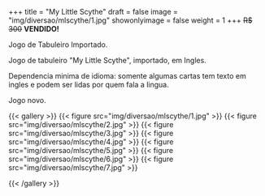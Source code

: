 +++
title = "My Little Scythe"
draft = false
image = "img/diversao/mlscythe/1.jpg"
showonlyimage = false
weight = 1
+++
<span class="sold">~~R$ 300~~</span> **VENDIDO!**

Jogo de Tabuleiro Importado.

<!--more-->

Jogo de tabuleiro "My Little Scythe", importado, em Ingles.

Dependencia minima de idioma: somente algumas cartas tem texto em ingles e podem ser lidas por quem fala a lingua.

Jogo novo.

{{< gallery >}}
{{< figure src="img/diversao/mlscythe/1.jpg" >}}
{{< figure src="img/diversao/mlscythe/2.jpg" >}}
{{< figure src="img/diversao/mlscythe/3.jpg" >}}
{{< figure src="img/diversao/mlscythe/4.jpg" >}}
{{< figure src="img/diversao/mlscythe/5.jpg" >}}
{{< figure src="img/diversao/mlscythe/6.jpg" >}}
{{< figure src="img/diversao/mlscythe/7.jpg" >}}

{{< /gallery >}}